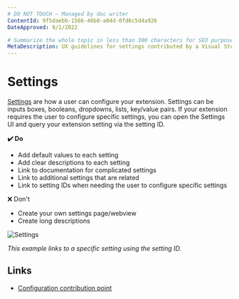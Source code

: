 ```yaml
---
# DO NOT TOUCH — Managed by doc writer
ContentId: 9f5daebb-1566-46b8-a04d-0fd6c5d4a926
DateApproved: 9/1/2022

# Summarize the whole topic in less than 300 characters for SEO purpose
MetaDescription: UX guidelines for settings contributed by a Visual Studio Code extension.
---
```


# Settings

[Settings](/api/references/contribution-points#contributes.configuration) are how a user can configure your extension. Settings can be inputs boxes, booleans, dropdowns, lists, key/value pairs. If your extension requires the user to configure specific settings, you can open the Settings UI and query your extension setting via the setting ID.

**✔️ Do**

* Add default values to each setting
* Add clear descriptions to each setting
* Link to documentation for complicated settings
* Link to additional settings that are related
* Link to setting IDs when needing the user to configure specific settings

❌ Don't

* Create your own settings page/webview
* Create long descriptions

![Settings](images/examples/settings.png)

*This example links to a specific setting using the setting ID.*

## Links

* [Configuration contribution point](/api/references/contribution-points#contributes.configuration)
